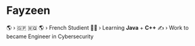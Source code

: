 # Fayzeen

🌎 › 🇬🇵 🇲🇶
🌎 › French Studient
👨‍🎓 › Learning **Java** + **C++**
✍️ › Work to became Engineer in Cybersecurity
